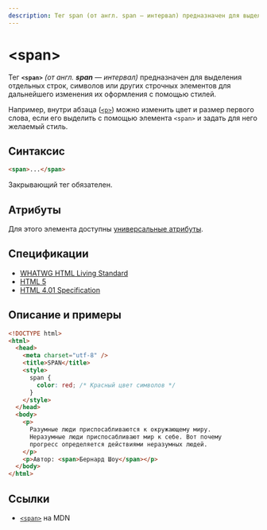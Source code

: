 ```yaml
---
description: Тег span (от англ. span — интервал) предназначен для выделения отдельных строк, символов или других строчных элементов для дальнейшего изменения их оформления с помощью стилей
---
```


# &lt;span&gt;

Тег **`<span>`** _(от англ. **span** — интервал)_ предназначен для выделения отдельных строк, символов или других строчных элементов для дальнейшего изменения их оформления с помощью стилей.

Например, внутри абзаца ([`<p>`](p.md)) можно изменить цвет и размер первого слова, если его выделить с помощью элемента `<span>` и задать для него желаемый стиль.

## Синтаксис

```html
<span>...</span>
```

Закрывающий тег обязателен.

## Атрибуты

Для этого элемента доступны [универсальные атрибуты](uni-attr.md).

## Спецификации

- [WHATWG HTML Living Standard](https://html.spec.whatwg.org/multipage/semantics.html#the-span-element)
- [HTML 5](http://www.w3.org/TR/html5/text-level-semantics.html#the-span-element)
- [HTML 4.01 Specification](http://www.w3.org/TR/html401/struct/global.html#edef-SPAN)

## Описание и примеры

```html
<!DOCTYPE html>
<html>
  <head>
    <meta charset="utf-8" />
    <title>SPAN</title>
    <style>
      span {
        color: red; /* Красный цвет символов */
      }
    </style>
  </head>
  <body>
    <p>
      Разумные люди приспосабливаются к окружающему миру.
      Неразумные люди приспосабливают мир к себе. Вот почему
      прогресс определяется действиями неразумных людей.
    </p>
    <p>Автор: <span>Бернард Шоу</span></p>
  </body>
</html>
```

## Ссылки

- [`<span>`](https://developer.mozilla.org/ru/docs/Web/HTML/Element/span) на MDN
